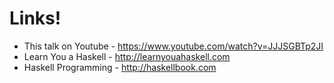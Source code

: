 # Links!

* This talk on Youtube - https://www.youtube.com/watch?v=JJJSGBTp2JI
* Learn You a Haskell - http://learnyouahaskell.com
* Haskell Programming - http://haskellbook.com
